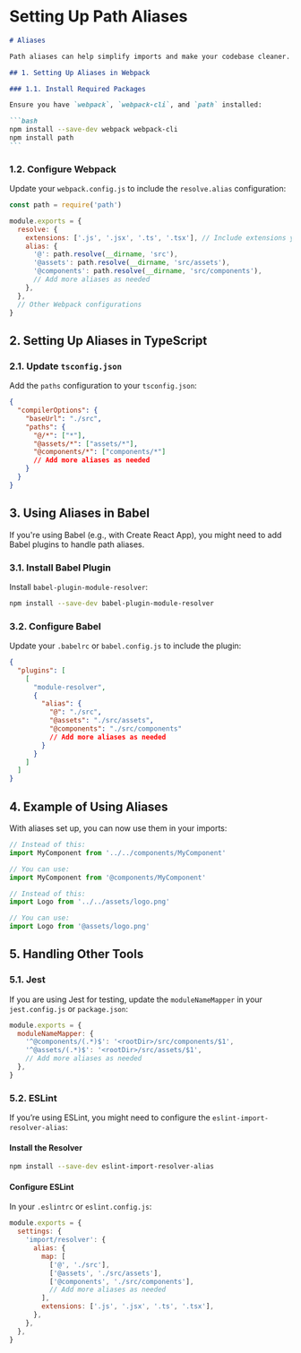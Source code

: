 # Setting Up Path Aliases

````markdown
# Aliases

Path aliases can help simplify imports and make your codebase cleaner. Below are the steps to configure path aliases for Webpack, TypeScript, Babel, Jest, and ESLint.

## 1. Setting Up Aliases in Webpack

### 1.1. Install Required Packages

Ensure you have `webpack`, `webpack-cli`, and `path` installed:

```bash
npm install --save-dev webpack webpack-cli
npm install path
```
````

### 1.2. Configure Webpack

Update your `webpack.config.js` to include the `resolve.alias` configuration:

```js
const path = require('path')

module.exports = {
  resolve: {
    extensions: ['.js', '.jsx', '.ts', '.tsx'], // Include extensions you are using
    alias: {
      '@': path.resolve(__dirname, 'src'),
      '@assets': path.resolve(__dirname, 'src/assets'),
      '@components': path.resolve(__dirname, 'src/components'),
      // Add more aliases as needed
    },
  },
  // Other Webpack configurations
}
```

## 2. Setting Up Aliases in TypeScript

### 2.1. Update `tsconfig.json`

Add the `paths` configuration to your `tsconfig.json`:

```json
{
  "compilerOptions": {
    "baseUrl": "./src",
    "paths": {
      "@/*": ["*"],
      "@assets/*": ["assets/*"],
      "@components/*": ["components/*"]
      // Add more aliases as needed
    }
  }
}
```

## 3. Using Aliases in Babel

If you're using Babel (e.g., with Create React App), you might need to add Babel plugins to handle path aliases.

### 3.1. Install Babel Plugin

Install `babel-plugin-module-resolver`:

```bash
npm install --save-dev babel-plugin-module-resolver
```

### 3.2. Configure Babel

Update your `.babelrc` or `babel.config.js` to include the plugin:

```json
{
  "plugins": [
    [
      "module-resolver",
      {
        "alias": {
          "@": "./src",
          "@assets": "./src/assets",
          "@components": "./src/components"
          // Add more aliases as needed
        }
      }
    ]
  ]
}
```

## 4. Example of Using Aliases

With aliases set up, you can now use them in your imports:

```js
// Instead of this:
import MyComponent from '../../components/MyComponent'

// You can use:
import MyComponent from '@components/MyComponent'

// Instead of this:
import Logo from '../../assets/logo.png'

// You can use:
import Logo from '@assets/logo.png'
```

## 5. Handling Other Tools

### 5.1. Jest

If you are using Jest for testing, update the `moduleNameMapper` in your `jest.config.js` or `package.json`:

```js
module.exports = {
  moduleNameMapper: {
    '^@components/(.*)$': '<rootDir>/src/components/$1',
    '^@assets/(.*)$': '<rootDir>/src/assets/$1',
    // Add more aliases as needed
  },
}
```

### 5.2. ESLint

If you’re using ESLint, you might need to configure the `eslint-import-resolver-alias`:

#### Install the Resolver

```bash
npm install --save-dev eslint-import-resolver-alias
```

#### Configure ESLint

In your `.eslintrc` or `eslint.config.js`:

```js
module.exports = {
  settings: {
    'import/resolver': {
      alias: {
        map: [
          ['@', './src'],
          ['@assets', './src/assets'],
          ['@components', './src/components'],
          // Add more aliases as needed
        ],
        extensions: ['.js', '.jsx', '.ts', '.tsx'],
      },
    },
  },
}
```
